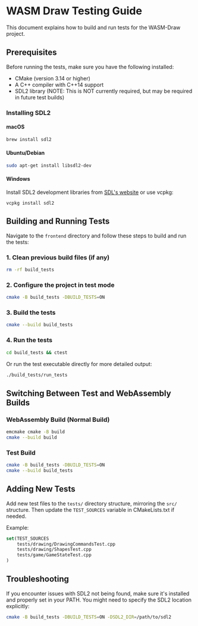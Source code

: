# WASM Draw Testing Guide

This document explains how to build and run tests for the WASM-Draw project.

## Prerequisites

Before running the tests, make sure you have the following installed:

- CMake (version 3.14 or higher)
- A C++ compiler with C++14 support
- SDL2 library (NOTE: This is NOT currently required, but may be required in future test builds)

### Installing SDL2

#### macOS
```bash
brew install sdl2
```

#### Ubuntu/Debian
```bash
sudo apt-get install libsdl2-dev
```

#### Windows
Install SDL2 development libraries from [SDL's website](https://www.libsdl.org/download-2.0.php) or use vcpkg:
```
vcpkg install sdl2
```

## Building and Running Tests

Navigate to the `frontend` directory and follow these steps to build and run the tests:

### 1. Clean previous build files (if any)

```bash
rm -rf build_tests
```

### 2. Configure the project in test mode

```bash
cmake -B build_tests -DBUILD_TESTS=ON
```

### 3. Build the tests

```bash
cmake --build build_tests
```

### 4. Run the tests

```bash
cd build_tests && ctest
```

Or run the test executable directly for more detailed output:

```bash
./build_tests/run_tests
```

## Switching Between Test and WebAssembly Builds

### WebAssembly Build (Normal Build)

```bash
emcmake cmake -B build
cmake --build build
```

### Test Build

```bash
cmake -B build_tests -DBUILD_TESTS=ON
cmake --build build_tests
```

## Adding New Tests

Add new test files to the `tests/` directory structure, mirroring the `src/` structure. Then update the `TEST_SOURCES` variable in CMakeLists.txt if needed.

Example:
```cmake
set(TEST_SOURCES
    tests/drawing/DrawingCommandsTest.cpp
    tests/drawing/ShapesTest.cpp
    tests/game/GameStateTest.cpp
)
```

## Troubleshooting

If you encounter issues with SDL2 not being found, make sure it's installed and properly set in your PATH. You might need to specify the SDL2 location explicitly:

```bash
cmake -B build_tests -DBUILD_TESTS=ON -DSDL2_DIR=/path/to/sdl2
```
